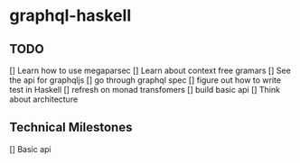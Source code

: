 # graphql-haskell

## TODO

[] Learn how to use megaparsec
[] Learn about context free gramars
[] See the api for graphqljs
[] go through graphql spec
[] figure out how to write test in Haskell
[] refresh on monad transfomers
[] build basic api
[] Think about architecture

## Technical Milestones

[] Basic api
